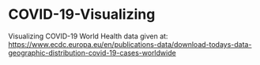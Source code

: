 # COVID-19-Visualizing
Visualizing COVID-19 World Health data given at: https://www.ecdc.europa.eu/en/publications-data/download-todays-data-geographic-distribution-covid-19-cases-worldwide



